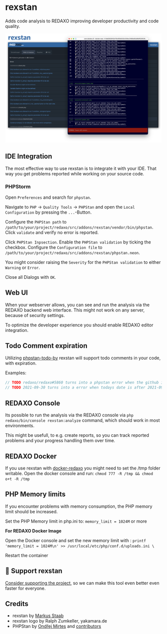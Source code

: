 rexstan
=======

Adds code analysis to REDAXO improving developer productivity and code quality.

![Screenshots](https://github.com/FriendsOfREDAXO/rexstan/blob/assets/stanscreen.png?raw=true)


## IDE Integration

The most effective way to use rexstan is to integrate it with your IDE.
That way you get problems reported while working on your source code.

### PHPStorm

Open `Preferences` and search for `phpstan`.

Navigate to `PHP` -> `Quality Tools` -> `PHPStan` and open the `Local Configuration` by pressing the `...`-Button.

Configure the `PHPStan path` to `/path/to/your/project/redaxo/src/addons/rexstan/vendor/bin/phpstan`.
Click `validate` and verify no error is reported.

Click `PHPStan Inpsection`. Enable the `PHPStan validation` by ticking the checkbox.
Configure the `Configuration file` to `/path/to/your/project/redaxo/src/addons/rexstan/phpstan.neon`.

You might consider raising the `Severity` for the `PHPStan validation` to either `Warning` or `Error`.

Close all Dialogs with `OK`.

## Web UI

When your webserver allows, you can see and run the analysis via the REDAXO backend web interface.
This might not work on any server, because of security settings.

To optimize the developer experience you should enable REDAXO editor integration.

## Todo Comment expiration

Utilizing [phpstan-todo-by](https://github.com/staabm/phpstan-todo-by) rexstan will support todo comments in your code, with expiration.

Examples:

```php
// TODO redaxo/redaxo#5860 turns into a phpstan error when the github issue (or pull request) is closed
// TODO 2021-09-30 turns into a error when todays date is after 2021-09-30
```


## REDAXO Console

Its possible to run the analysis via the REDAXO console via `php redaxo/bin/console rexstan:analyze` command, which should work in most environments.

This might be usefull, to e.g. create reports, so you can track reported problems and your progress handling them over time.

## REDAXO Docker 

If you use rexstan with [docker-redaxo](https://github.com/FriendsOfREDAXO/docker-redaxo) you might need to set the /tmp folder writable. Open the docker console and run: `chmod 777 -R /tmp && chmod o+t -R /tmp`

## PHP Memory limits 

If you encounter problems with memory consumption, the PHP memory limit should be increased. 

Set the PHP Memory limit in php.ini to: `memory_limit = 1024M` or more

**For REDAXO Docker Image**

Open the Docker console and set the new memory limit with : 
`printf 'memory_limit = 1024M\n' >> /usr/local/etc/php/conf.d/uploads.ini \`

Restart the container

## 💌 Support rexstan

[Consider supporting the project](https://github.com/sponsors/staabm), so we can make this tool even better even faster for everyone.


## Credits

- rexstan by [Markus Staab](https://github.com/staabm)
- rexstan logo by Ralph Zumkeller, yakamara.de
- PHPStan by [Ondřej Mirtes](https://github.com/ondrejmirtes) and [contributors](https://github.com/phpstan/phpstan-src/graphs/contributors) 
